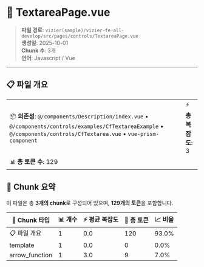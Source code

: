 # 📄 TextareaPage.vue

> **파일 경로**: `vizier(sample)/vizier-fe-all-develop/src/pages/controls/TextareaPage.vue`  
> **생성일**: 2025-10-01  
> **Chunk 수**: 3개  
> **언어**: Javascript / Vue
---


## 📋 파일 개요

| | |
|--|--|
| 📦 **의존성**: `@/components/Description/index.vue` • `@/components/controls/examples/CfTextareaExample` • `@/components/controls/CfTextarea.vue` • `vue-prism-component` | ⚡ **총 복잡도**: 3 |
| 📊 **총 토큰 수**: 129 |  |






## 🧩 Chunk 요약

이 파일은 총 **3개의 chunk**로 구성되어 있으며, **129개의 토큰**을 포함합니다.

| 🧩 Chunk 타입 | 📊 개수 | ⚡ 평균 복잡도 | 📝 총 토큰 | 📈 비율 |
|---------------|--------|-------------|----------|--------|
| 📋 파일 개요 | 1 | 0.0 | 120 | 93.0% |
| template | 1 | 0.0 | 0 | 0.0% |
| arrow_function | 1 | 3.0 | 9 | 7.0% |


